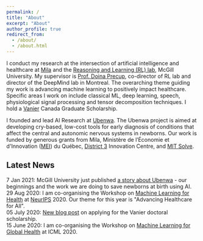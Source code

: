 ```yaml
---
permalink: /
title: "About"
excerpt: "About"
author_profile: true
redirect_from: 
  - /about/
  - /about.html
---
```


I conduct my research at the intersection of artificial intelligence and healthcare at [Mila](https://mila.quebec/en/person/charles-c-onu/) and the [Reasoning and Learning (RL) lab](http://rl.cs.mcgill.ca/index.html), McGill University. My supervisor is [Prof. Doina Precup](https://mila.quebec/en/person/doina-precup/), co-director of RL lab and director of the DeepMind lab in Montreal. The overarching theme guiding my work is advancing machine learning to positively impact healthcare. Specific areas I work on include classical ML, deep learning, speech, physiological signal processing and tensor decomposition techniques. I hold a [Vanier](https://vanier.gc.ca/) Canada Graduate Scholarship.

I founded and lead AI Research at [Ubenwa](http://ubenwa.ai/). The Ubenwa project is aimed at developing cry-based, low-cost tools for early diagnosis of conditions that affect the central and autonomic nervous systems in newborns. Our work is funded by generous grants from Mila, Ministère de l’Économie et d'Innovation ([MEI](https://www.economie.gouv.qc.ca/en/)) du Québec, [District 3](http://d3center.ca/) Innovation Centre, and [MIT Solve](https://solve.mit.edu/).

Latest News
-----
7 Jan 2021: McGill University just published [a story about Ubenwa](https://www.mcgill.ca/channels/article/birth-idea) - our beginnings and the work we are doing to save newborns at birth using AI.
29 Aug 2020: I am co-organising the Workshop on [Machine Learning for Health](https://ml4health.github.io/2020/) at [NeurIPS](https://neurips.cc) 2020. Our theme for this year is "Advancing Healthcare for All".  
05 July 2020: [New blog post](https://onucharles.github.io/posts/2020/07/vanier-tips/) on applying for the Vanier doctoral scholarship.  
15 June 2020: I am co-organising the Workshop on [Machine Learning for Global Health](https://mlforglobalhealth.org/) at ICML 2020. 
